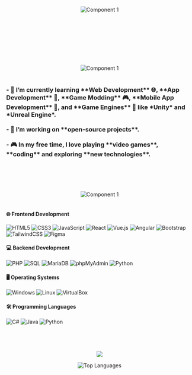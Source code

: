 <br>
<div align="center">
  <img src="https://github.com/user-attachments/assets/a7bf5d08-eebe-4e76-9e5a-00cf1188c027" alt="Component 1">
</div>
<br><br><br><br><br>

#

<!--About Me-->

<br>

<div align="center">
  <img src="https://github.com/user-attachments/assets/e15529a6-4d0a-4290-a625-87ecd4a7acb1" alt="Component 1">
</div>

<br>
<h3>
- 🌱 I’m currently learning **Web Development** 🌐, **App Development** 📱, **Game Modding** 🎮, **Mobile App Development** 📱, and **Game Engines** 🎲 like *Unity* and *Unreal Engine*.
  <br><br>
- 🔭 I’m working on **open-source projects**.
  <br><br>
- 🎮 In my free time, I love playing **video games**, **coding** and exploring **new technologies**.
</h3>
<br>

#

<!--Stack-->

<br>

<div align="center">
  <img src="https://github.com/user-attachments/assets/e5c76a28-e210-4763-b490-fad9edc1ba0b" alt="Component 1">
</div>

<br>

#### 🌐 **Frontend Development**
<p>
  <img src="https://img.shields.io/badge/HTML5-E34F26?style=for-the-badge&logo=html5&logoColor=white" alt="HTML5">
  <img src="https://img.shields.io/badge/CSS3-1572B6?style=for-the-badge&logo=css3&logoColor=white" alt="CSS3">
  <img src="https://img.shields.io/badge/JavaScript-F7DF1E?style=for-the-badge&logo=javascript&logoColor=black" alt="JavaScript">
  <img src="https://img.shields.io/badge/React-61DAFB?style=for-the-badge&logo=react&logoColor=black" alt="React">
  <img src="https://img.shields.io/badge/Vue.js-4FC08D?style=for-the-badge&logo=vue.js&logoColor=white" alt="Vue.js">
  <img src="https://img.shields.io/badge/Angular-DD0031?style=for-the-badge&logo=angular&logoColor=white" alt="Angular">
  <img src="https://img.shields.io/badge/Bootstrap-7952B3?style=for-the-badge&logo=bootstrap&logoColor=white" alt="Bootstrap">
  <img src="https://img.shields.io/badge/TailwindCSS-06B6D4?style=for-the-badge&logo=tailwindcss&logoColor=white" alt="TailwindCSS">
  <img src="https://img.shields.io/badge/Figma-F24E1E?style=for-the-badge&logo=figma&logoColor=white" alt="Figma">
</p>

#### 💻 **Backend Development**
<p>
  <img src="https://img.shields.io/badge/PHP-777BB4?style=for-the-badge&logo=php&logoColor=white" alt="PHP">
  <img src="https://img.shields.io/badge/SQL-003B57?style=for-the-badge&logo=sql&logoColor=white" alt="SQL">
  <img src="https://img.shields.io/badge/MariaDB-003545?style=for-the-badge&logo=mariadb&logoColor=white" alt="MariaDB">
  <img src="https://img.shields.io/badge/phpMyAdmin-6C78AF?style=for-the-badge&logo=phpmyadmin&logoColor=white" alt="phpMyAdmin">
  <img src="https://img.shields.io/badge/Python-3776AB?style=for-the-badge&logo=python&logoColor=white" alt="Python">
</p>

#### 🖥️ **Operating Systems**
<p>
  <img src="https://img.shields.io/badge/Windows-0078D6?style=for-the-badge&logo=windows&logoColor=white" alt="Windows">
  <img src="https://img.shields.io/badge/Linux-FCC624?style=for-the-badge&logo=linux&logoColor=black" alt="Linux">
  <img src="https://img.shields.io/badge/VirtualBox-183A61?style=for-the-badge&logo=virtualbox&logoColor=white" alt="VirtualBox">
</p>

#### 🛠️ **Programming Languages**
<p>
  <img src="https://img.shields.io/badge/C%23-239120?style=for-the-badge&logo=c-sharp&logoColor=white" alt="C#">
  <img src="https://img.shields.io/badge/Java-007396?style=for-the-badge&logo=java&logoColor=white" alt="Java">
  <img src="https://img.shields.io/badge/Python-3776AB?style=for-the-badge&logo=python&logoColor=white" alt="Python">
</p>

<br>

#

<!---->
<div align="center">
<img src="https://github-readme-stats.vercel.app/api?username=Swino4ka&show_icons=true&theme=radical"></img>
</div>
<p align="center">
  <img src="https://github-readme-stats.vercel.app/api/top-langs/?username=Swino4ka&layout=compact&theme=radical" alt="Top Languages">
</p>

